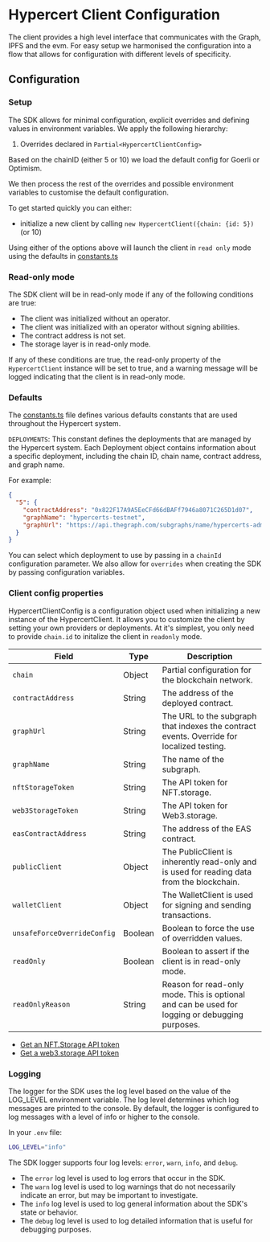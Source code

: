 # Hypercert Client Configuration

The client provides a high level interface that communicates with the Graph, IPFS and the evm. For easy setup we harmonised the configuration into a flow that allows for configuration with different levels of specificity.

## Configuration

### Setup

The SDK allows for minimal configuration, explicit overrides and defining values in environment variables. We apply the following hierarchy:

1. Overrides declared in `Partial<HypercertClientConfig>`

Based on the chainID (either 5 or 10) we load the default config for Goerli or Optimism.

We then process the rest of the overrides and possible environment variables to customise the default configuration.

To get started quickly you can either:

- initialize a new client by calling `new HypercertClient({chain: {id: 5})` (or 10)

Using either of the options above will launch the client in `read only` mode using the defaults in [constants.ts](https://github.com/hypercerts-org/hypercerts/blob/main/sdk/src/constants.ts)

### Read-only mode

The SDK client will be in read-only mode if any of the following conditions are true:

- The client was initialized without an operator.
- The client was initialized with an operator without signing abilities.
- The contract address is not set.
- The storage layer is in read-only mode.

If any of these conditions are true, the read-only property of the `HypercertClient` instance will be set to true, and a warning message will be logged indicating that the client is in read-only mode.

### Defaults

The [constants.ts](https://github.com/hypercerts-org/hypercerts/blob/main/sdk/src/constants.ts) file defines various defaults constants that are used throughout the Hypercert system.

`DEPLOYMENTS`: This constant defines the deployments that are managed by the Hypercert system. Each Deployment object
contains information about a specific deployment, including the chain ID, chain name, contract address, and graph name.

For example:

```json
{
  "5": {
    "contractAddress": "0x822F17A9A5EeCFd66dBAFf7946a8071C265D1d07",
    "graphName": "hypercerts-testnet",
    "graphUrl": "https://api.thegraph.com/subgraphs/name/hypercerts-admin/hypercerts-testnet"
  }
}
```

You can select which deployment to use by passing in a `chainId` configuration parameter. We also allow for `overrides`
when creating the SDK by passing configuration variables.

### Client config properties

HypercertClientConfig is a configuration object used when initializing a new instance of the HypercertClient. It allows
you to customize the client by setting your own providers or deployments. At it's simplest, you only need to provide
`chain.id` to initalize the client in `readonly` mode.

| Field                       | Type    | Description                                                                                    |
| --------------------------- | ------- | ---------------------------------------------------------------------------------------------- |
| `chain`                     | Object  | Partial configuration for the blockchain network.                                              |
| `contractAddress`           | String  | The address of the deployed contract.                                                          |
| `graphUrl`                  | String  | The URL to the subgraph that indexes the contract events. Override for localized testing.      |
| `graphName`                 | String  | The name of the subgraph.                                                                      |
| `nftStorageToken`           | String  | The API token for NFT.storage.                                                                 |
| `web3StorageToken`          | String  | The API token for Web3.storage.                                                                |
| `easContractAddress`        | String  | The address of the EAS contract.                                                               |
| `publicClient`              | Object  | The PublicClient is inherently read-only and is used for reading data from the blockchain.     |
| `walletClient`              | Object  | The WalletClient is used for signing and sending transactions.                                 |
| `unsafeForceOverrideConfig` | Boolean | Boolean to force the use of overridden values.                                                 |
| `readOnly`                  | Boolean | Boolean to assert if the client is in read-only mode.                                          |
| `readOnlyReason`            | String  | Reason for read-only mode. This is optional and can be used for logging or debugging purposes. |

- [Get an NFT.Storage API token](https://nft.storage/docs/#get-an-api-token)
- [Get a web3.storage API token](https://web3.storage/docs/how-tos/generate-api-token/)

### Logging

The logger for the SDK uses the log level based on the value of the LOG_LEVEL environment variable. The log level
determines which log messages are printed to the console. By default, the logger is configured to log messages with a
level of info or higher to the console.

In your `.env` file:

```bash
LOG_LEVEL="info"
```

The SDK logger supports four log levels: `error`, `warn`, `info`, and `debug`.

- The `error` log level is used to log errors that occur in the SDK.
- The `warn` log level is used to log warnings that do not necessarily indicate an error, but may be important to investigate.
- The `info` log level is used to log general information about the SDK's state or behavior.
- The `debug` log level is used to log detailed information that is useful for debugging purposes.
